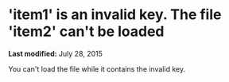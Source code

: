 
# 'item1' is an invalid key. The file 'item2' can't be loaded

 **Last modified:** July 28, 2015

You can't load the file while it contains the invalid key.
